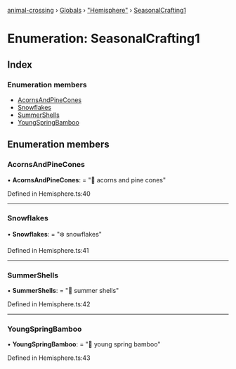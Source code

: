 [animal-crossing](../README.md) › [Globals](../globals.md) › ["Hemisphere"](../modules/_hemisphere_.md) › [SeasonalCrafting1](_hemisphere_.seasonalcrafting1.md)

# Enumeration: SeasonalCrafting1

## Index

### Enumeration members

* [AcornsAndPineCones](_hemisphere_.seasonalcrafting1.md#acornsandpinecones)
* [Snowflakes](_hemisphere_.seasonalcrafting1.md#snowflakes)
* [SummerShells](_hemisphere_.seasonalcrafting1.md#summershells)
* [YoungSpringBamboo](_hemisphere_.seasonalcrafting1.md#youngspringbamboo)

## Enumeration members

###  AcornsAndPineCones

• **AcornsAndPineCones**: = "🌲 acorns and pine cones"

Defined in Hemisphere.ts:40

___

###  Snowflakes

• **Snowflakes**: = "❄️ snowflakes"

Defined in Hemisphere.ts:41

___

###  SummerShells

• **SummerShells**: = "🐚 summer shells"

Defined in Hemisphere.ts:42

___

###  YoungSpringBamboo

• **YoungSpringBamboo**: = "🎋 young spring bamboo"

Defined in Hemisphere.ts:43
